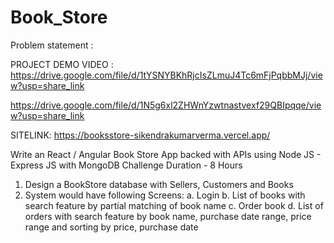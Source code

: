 # Book_Store

Problem statement :

PROJECT DEMO VIDEO : 
https://drive.google.com/file/d/1tYSNYBKhRjcIsZLmuJ4Tc6mFjPqbbMJj/view?usp=share_link

https://drive.google.com/file/d/1N5g6xl2ZHWnYzwtnastvexf29QBIpqqe/view?usp=share_link

SITELINK: https://booksstore-sikendrakumarverma.vercel.app/
                     

Write an React / Angular Book Store App
backed with APIs using Node JS - Express JS
with MongoDB
Challenge Duration - 8 Hours
1. Design a BookStore database with Sellers, Customers and Books
2. System would have following Screens:
a. Login
b. List of books with search feature by partial matching of book name
c. Order book
d. List of orders with search feature by book name, purchase date range, price range and sorting
by price, purchase date
